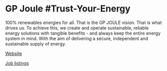 # GP Joule #Trust-Your-Energy
100% renewables energies for all. That is the GP JOULE vision. That is what drives us. To achieve this, we create and operate sustainable, reliable energy solutions with tangible benefits - and always keep the entire energy system in mind. With the aim of delivering a secure, independent and sustainable supply of energy.

[Website](https://www.gp-joule.com/)

[Job listings](https://www.gp-joule.com/en/karriere/einstiegsmoeglichkeiten)
